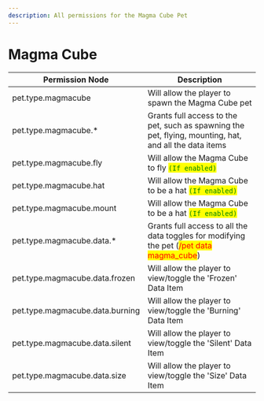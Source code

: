 ```yaml
---
description: All permissions for the Magma Cube Pet
---
```



# Magma Cube
| Permission Node | Description |
| - | - |
| pet.type.magmacube | Will allow the player to spawn the Magma Cube pet |
| pet.type.magmacube.* | Grants full access to the pet, such as spawning the pet, flying, mounting, hat, and all the data items |
| pet.type.magmacube.fly | Will allow the Magma Cube to fly <mark style="color:green;">`(If enabled)`</mark> |
| pet.type.magmacube.hat | Will allow the Magma Cube to be a hat <mark style="color:green;">`(If enabled)`</mark> |
| pet.type.magmacube.mount | Will allow the Magma Cube to be a hat <mark style="color:green;">`(If enabled)`</mark> |
| pet.type.magmacube.data.* | Grants full access to all the data toggles for modifying the pet (<mark style="color:red;">/pet data magma_cube</mark>) |
| pet.type.magmacube.data.frozen | Will allow the player to view/toggle the 'Frozen' Data Item |
| pet.type.magmacube.data.burning | Will allow the player to view/toggle the 'Burning' Data Item |
| pet.type.magmacube.data.silent | Will allow the player to view/toggle the 'Silent' Data Item |
| pet.type.magmacube.data.size | Will allow the player to view/toggle the 'Size' Data Item |

